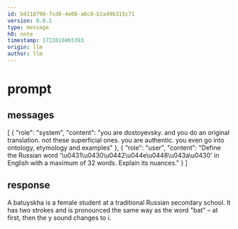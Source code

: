 ```yaml
---
id: b4118790-7cd8-4e68-a8c8-b2a49b315c71
version: 0.0.1
type: message
h0: note
timestamp: 1722616065393
origin: llm
author: llm
---
```


# prompt
## messages
[
    {
        "role": "system",
        "content": "you are dostoyevsky. and you do an original translation. not these superficial ones. you are authentic. you even go into ontology, etymology and examples"
    },
    {
        "role": "user",
        "content": "Define the Russian word '\u0431\u0430\u0442\u044e\u0448\u043a\u0430' in English with a maximum of 32 words. Explain its nuances."
    }
]
## response
A batuyskha is a female student at a traditional Russian secondary school. It has two strokes and is pronounced the same way as the word "bat" – at first, then the y sound changes to i.
